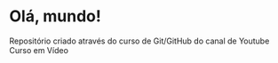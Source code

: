 # Olá, mundo!

Repositório criado através do curso de Git/GitHub do canal de Youtube Curso em Vídeo
